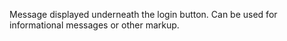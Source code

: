 ﻿Message displayed underneath the login button. Can be used for informational messages or other markup.